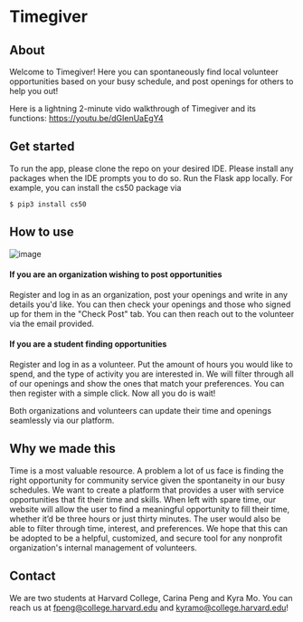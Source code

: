 # Timegiver

## About
Welcome to Timegiver! Here you can spontaneously find local volunteer opportunities based on your busy schedule, and post openings for others to help you out!

Here is a lightning 2-minute vido walkthrough of Timegiver and its functions: https://youtu.be/dGIenUaEgY4

## Get started
To run the app, please clone the repo on your desired IDE. Please install any packages when the IDE prompts you to do so. Run the Flask app locally.
For example, you can install the cs50 package via
```
$ pip3 install cs50
```

## How to use
![image](https://user-images.githubusercontent.com/60484318/145090292-c623e4e0-3985-4e6f-a461-705c2eb20f58.png)
#### If you are an organization wishing to post opportunities
Register and log in as an organization, post your openings and write in any details you'd like. You can then check your openings and those who signed up for them in the "Check Post" tab. You can then reach out to the volunteer via the email provided.

#### If you are a student finding opportunities
Register and log in as a volunteer. Put the amount of hours you would like to spend, and the type of activity you are interested in. We will filter through all of our openings and show the ones that match your preferences. You can then register with a simple click. Now all you do is wait!

Both organizations and volunteers can update their time and openings seamlessly via our platform.

## Why we made this
Time is a most valuable resource. A problem a lot of us face is finding the right opportunity for community service given the spontaneity in our busy schedules. We want to create a platform that provides a user with service opportunities that fit their time and skills. When left with spare time, our website will allow the user to find a meaningful opportunity to fill their time, whether it’d be three hours or just thirty minutes. The user would also be able to filter through time, interest, and preferences. We hope that this can be adopted to be a helpful, customized, and secure tool for any nonprofit organization's internal management of volunteers.

## Contact
We are two students at Harvard College, Carina Peng and Kyra Mo. You can reach us at fpeng@college.harvard.edu and kyramo@college.harvard.edu!
